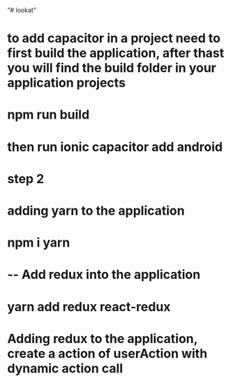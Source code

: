 "# lookat" 
# to add capacitor in a project need to first build the application, after thast you will find the build folder in your application projects
# npm run build

# then run ionic capacitor add android

# step 2
# adding yarn to the application 
# npm i yarn



# -- Add redux into the application 
# yarn add redux react-redux

# Adding redux to the application, create a action of userAction with dynamic action call